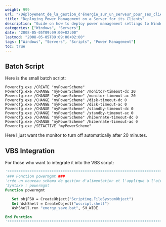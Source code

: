 ```yaml
---
weight: 999
url: "/Déployement_de_la_gestion_d'énergie_sur_un_serveur_pour_ses_clients/"
title: "Deploying Power Management on a Server for its Clients"
description: "Guide on how to deploy power management settings to Windows clients through scripts"
categories: ["Windows", "Servers"]
date: "2008-05-05T09:09:00+02:00"
lastmod: "2008-05-05T09:09:00+02:00"
tags: ["Windows", "Servers", "Scripts", "Power Management"]
toc: true
---
```


## Batch Script

Here is the small batch script:

```batch
Powercfg.exe /CREATE "myPowerScheme"
Powercfg.exe /CHANGE "myPowerScheme" /monitor-timeout-dc 20
Powercfg.exe /CHANGE "myPowerScheme" /monitor-timeout-ac 20
Powercfg.exe /CHANGE "myPowerScheme" /disk-timeout-dc 0
Powercfg.exe /CHANGE "myPowerScheme" /disk-timeout-ac 0
Powercfg.exe /CHANGE "myPowerScheme" /standby-timeout-dc 0
Powercfg.exe /CHANGE "myPowerScheme" /standby-timeout-ac 0
Powercfg.exe /CHANGE "myPowerScheme" /hibernate-timeout-dc 0
Powercfg.exe /CHANGE "myPowerScheme" /hibernate-timeout-ac 0
Powercfg.exe /SETACTIVE "myPowerScheme"
```

Here I just want the monitor to turn off automatically after 20 minutes.

## VBS Integration

For those who want to integrate it into the VBS script:

```vb
'*****************************************************************************
'### Fonction powermgmt ###
'crée un nouveau schema de gestion d'alimentation et l'applique à l'aide de l'éxecution d'un fichier batch
'Syntaxe : powermgmt
Function powermgmt

   Set objFSO = CreateObject("Scripting.FileSystemObject")
   Set WshShell = CreateObject("wscript.shell")
   WshShell.run "energy_save.bat", SH_WIDE

End Function
'*****************************************************************************
```
